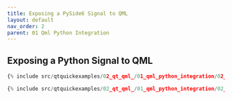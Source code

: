 ```yaml
---
title: Exposing a PySide6 Signal to QML
layout: default
nav_order: 2
parent: 01 Qml Python Integration
---
```


## Exposing a Python Signal to QML

```python
{% include src/qtquickexamples/02_qt_qml_/01_qml_python_integration/02_signal.py %}
```

```qml
{% include src/qtquickexamples/02_qt_qml_/01_qml_python_integration/02_signal.qml %}
```